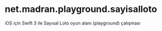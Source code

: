 # net.madran.playground.sayisalloto
iOS için Swift 3 ile Sayısal Loto oyun alanı (playground) çalışması
